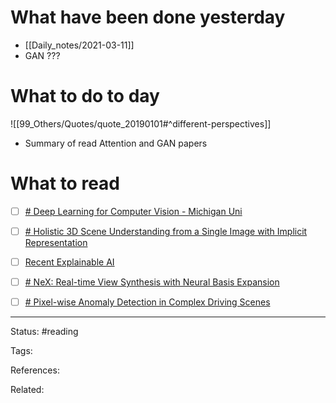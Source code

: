 # What have been done yesterday

- [[Daily_notes/2021-03-11]]
- GAN ???

# What to do to day
![[99_Others/Quotes/quote_20190101#^different-perspectives]]

- Summary of read Attention and GAN papers

# What to read

- [ ] [# Deep Learning for Computer Vision - Michigan Uni](https://www.youtube.com/playlist?list=PL5-TkQAfAZFbzxjBHtzdVCWE0Zbhomg7r)
- [ ] [# Holistic 3D Scene Understanding from a Single Image with Implicit Representation](https://arxiv.org/abs/2103.06422)
- [ ] [Recent Explainable AI](https://theaisummer.com/xai/)
- [ ] [# NeX: Real-time View Synthesis with Neural Basis Expansion](https://arxiv.org/abs/2103.05606)
- [ ] [# Pixel-wise Anomaly Detection in Complex Driving Scenes](https://arxiv.org/abs/2103.05445)



---
Status: #reading

Tags: 

References:

Related:
